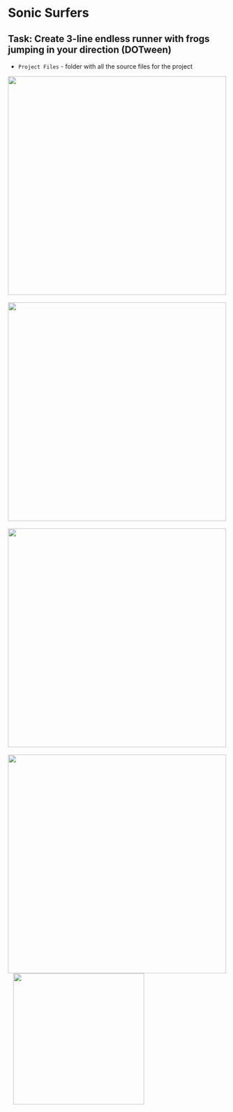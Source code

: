 # Sonic Surfers
## Task: Create 3-line endless runner with frogs jumping in your direction (DOTween)
* `Project Files` - folder with all the source files for the project

<p float="center">
  <img src="https://github.com/M1estere/TVP_Labs/assets/58213582/a6c374dd-5b6c-4a72-8fe5-7753bb79c162" height="500" />
  &nbsp;&nbsp;
  <img src="https://user-images.githubusercontent.com/58213582/230131522-96497af3-8c8a-4b3f-bdd6-1a5c9b1bfdf0.png" height="500" />
  &nbsp;&nbsp;
  <img src="https://github.com/M1estere/TVP_Labs/assets/58213582/257674b1-33ef-4b92-9700-f3824f87f19f" height="500" />
  &nbsp;&nbsp;
  <img src="https://user-images.githubusercontent.com/58213582/230131524-5bcbf051-1f5c-4e38-a640-d5a628ebd058.png" height="500" />
  &nbsp;&nbsp;
  <img src="https://github.com/M1estere/TVP_Labs/assets/58213582/769d1716-6856-41c9-ba6c-9b036ee88a4f" height="300" />
  &nbsp;&nbsp;
</p>
